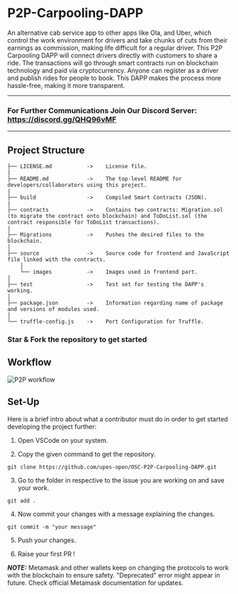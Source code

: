 # P2P-Carpooling-DAPP

An alternative cab service app to other apps like Ola, and Uber, which control the work environment for drivers and take chunks of cuts from their earnings as commission, making life difficult for a regular driver. This P2P Carpooling DAPP will connect drivers directly with customers to share a ride. The transactions will go through smart contracts run on blockchain technology and paid via cryptocurrency. Anyone can register as a driver and publish rides for people to book. This DAPP makes the process more hassle-free, making it more transparent.

<hr>

### For Further Communications Join Our Discord Server: https://discord.gg/QHQ96vMF

<hr>

## Project Structure

    ├── LICENSE.md           ->    License file.
    |
    ├── README.md            ->    The top-level README for developers/collaborators using this project.
    |
    ├── build                ->    Compiled Smart Contracts (JSON).
    |
    ├── contracts            ->    Contains two contracts: Migration.sol (to migrate the contract onto blockchain) and ToDoList.sol (the contract responsible for ToDoList transactions).
    |
    ├── Migrations           ->    Pushes the desired files to the blockchain.
    │   
    ├── source               ->    Source code for frontend and JavaScript file linked with the contracts.
        │
        └── images           ->    Images used in frontend part.      
    │
    ├── test                 ->    Test set for testing the DAPP's working.
    │
    ├── package.json         ->    Information regarding name of package and versions of modules used.
    │ 
    └── truffle-config.js    ->    Port Configuration for Truffle.     


### Star & Fork the repository to get started


## Workflow
 ![P2P workflow](https://user-images.githubusercontent.com/93368863/171994954-f694afc5-0a50-4662-b9f9-4d4b7c0b253b.png)

## Set-Up
Here is a brief intro about what a contributor must do in order to get started developing the project further:

1. Open VSCode on your system. 

2. Copy the given command to get the repository. 
```shell
git clone https://github.com/upes-open/OSC-P2P-Carpooling-DAPP.git
```
3. Go to the folder in respective to the issue you are working on and save your work.
```shell
git add .
```
4. Now commit your changes with a message explaining the changes. 
```shell
git commit -m "your message"
```
5. Push your changes. 

6. Raise your first PR !

**_NOTE:_** Metamask and other wallets keep on changing the protocols to work with the blockchain to ensure safety. "Deprecated" error might appear in future. Check official Metamask documentation for updates.
